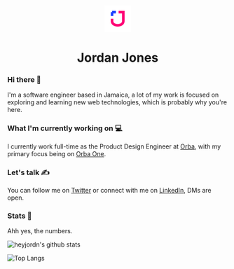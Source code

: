 <p align="center">
  <a href="https://heyjordn.com">
    <img alt="JordanJones" src="https://github.com/heyjordn/heyjordn/blob/master/static/apple-icon-120x120.png" width="60" />
  </a>
</p>
<h1 align="center">
  Jordan Jones
</h1>

### Hi there 🌊

I'm a software engineer based in Jamaica, a lot of my work is focused on exploring and learning new web technologies, which is probably why you're here.

### What I'm currently working on 💻

I currently work full-time as the Product Design Engineer at [Orba](https://orba.io), with my primary focus being on [Orba One](https://orbaone.com).

### Let's talk ✍️

You can follow me on [Twitter](https://twitter.com/jord_njones) or connect with me on [LinkedIn](https://www.linkedin.com/in/%F0%9F%8C%8A-jordan-jones-b44722114/), DMs are open.

### Stats :dizzy:
Ahh yes, the numbers.

![heyjordn's github stats](https://github-readme-stats.vercel.app/api?username=heyjordn&hide=contribs,issues)

![Top Langs](https://github-readme-stats.vercel.app/api/top-langs/?username=heyjordn&theme=buefy&layout=compact)


